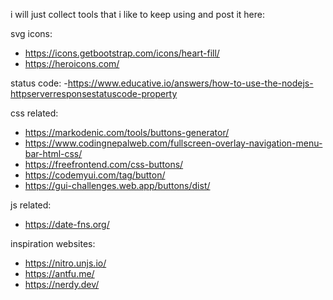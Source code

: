 i will just collect tools that i like to keep using and post it here:

svg icons:
- https://icons.getbootstrap.com/icons/heart-fill/
- https://heroicons.com/

status code:
-https://www.educative.io/answers/how-to-use-the-nodejs-httpserverresponsestatuscode-property

css related:
- https://markodenic.com/tools/buttons-generator/
- https://www.codingnepalweb.com/fullscreen-overlay-navigation-menu-bar-html-css/
- https://freefrontend.com/css-buttons/
- https://codemyui.com/tag/button/
- https://gui-challenges.web.app/buttons/dist/

js related:
- https://date-fns.org/

inspiration websites:
- https://nitro.unjs.io/
- https://antfu.me/
- https://nerdy.dev/
